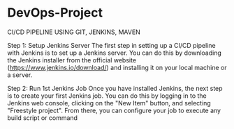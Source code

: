 # DevOps-Project


CI/CD PIPELINE USING GIT, JENKINS, MAVEN

Step 1: Setup Jenkins Server
The first step in setting up a CI/CD pipeline with Jenkins is to set up a Jenkins server. You can do this by downloading the Jenkins installer from the official website (https://www.jenkins.io/download/) and installing it on your local machine or a server.

Step 2: Run 1st Jenkins Job
Once you have installed Jenkins, the next step is to create your first Jenkins job. You can do this by logging in to the Jenkins web console, clicking on the "New Item" button, and selecting "Freestyle project". From there, you can configure your job to execute any build script or command




